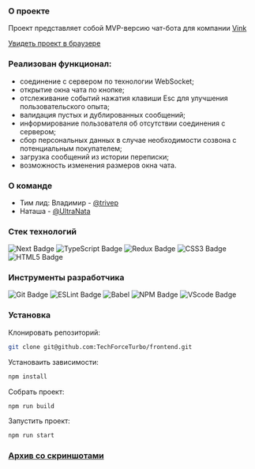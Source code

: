 ### О проекте

Проект представляет собой MVP-версию чат-бота для компании [Vink](https://www.vink.ru/)

[Увидеть проект в браузере](https://chat-bot-tft.vercel.app/)

### Реализован функционал:
* соединение с сервером по технологии WebSocket;
* открытие окна чата по кнопке;
* отслеживание событий нажатия клавиши Esc для улучшения пользовательского опыта;
* валидация пустых и дублированных сообщений;
* информирование пользователя об отсутствии соединения с сервером;
* сбор персональных данных в случае необходимости созвона с потенциальным покупателем;
* загрузка сообщений из истории переписки;
* возможность изменения размеров окна чата.

### О команде

- Тим лид: Владимир - [@trivep](https://t.me/trivep)
- Наташа - [@UltraNata](https://t.me/UltraNata)

### Стек технологий

<div> 
 <img src="https://img.shields.io/badge/next.js-%23404d59.svg?style=for-the-badge&logo=nextdotjs&logoColor=white" alt="Next Badge" />
 <img src="https://img.shields.io/badge/TypeScript-%23404d59.svg?style=for-the-badge&logo=typescript&logoColor=blue" alt="TypeScript Badge" />
 <img src="https://img.shields.io/badge/Redux-%23404d59.svg?style=for-the-badge&logo=Redux&logoColor=violet" alt="Redux Badge" /> 
 <img src="https://img.shields.io/badge/css3-%23404d59.svg?style=for-the-badge&logo=css3&logoColor=lightblue" alt="CSS3 Badge" />
 <img src="https://img.shields.io/badge/html5-%23404d59.svg?style=for-the-badge&logo=html5&logoColor=orange" alt="HTML5 Badge" />
</div>

### Инструменты разработчика

<div style="display: inline">
  <img src="https://img.shields.io/badge/git-%23404d59.svg?style=for-the-badge&logo=git&logoColor=red" alt="Git Badge" />
  <img src="https://img.shields.io/badge/ESLint-%23404d59?style=for-the-badge&logo=eslint&logoColor=violet" alt="ESLint Badge" />
  <img src="https://img.shields.io/badge/babel-%23404d59?style=for-the-badge&logo=vscode&logoColor=white" alt="Babel" />
  <img src="https://img.shields.io/badge/NPM-%23404d59?style=for-the-badge&logo=npm&logoColor=red" alt="NPM Badge" />
  <img src="https://img.shields.io/badge/vscode-%23404d59?style=for-the-badge&logo=vscode&logoColor=white" alt="VScode Badge" />
</div>

### Установка

Клонировать репозиторий:

```bash
git clone git@github.com:TechForceTurbo/frontend.git
```

Установаить зависимости:

```bash
npm install
```

Собрать проект:

```bash
npm run build
```

Запустить проект:

```bash
npm run start
```

### [Архив со скриншотами](https://disk.yandex.ru/d/TUR1puFm4leyYQ)
